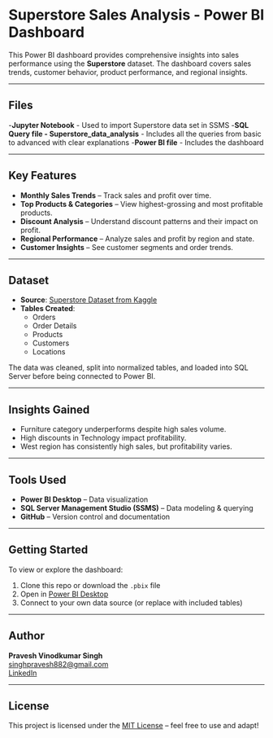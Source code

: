 # Superstore Sales Analysis - Power BI Dashboard

This Power BI dashboard provides comprehensive insights into sales performance using the **Superstore** dataset. The dashboard covers sales trends, customer behavior, product performance, and regional insights.

---
## Files
-**Jupyter Notebook** - Used to import Superstore data set in SSMS
-**SQL Query file - Superstore_data_analysis** - Includes all the queries from basic to advanced with clear explanations
-**Power BI file** - Includes the dashboard

---
## Key Features

- **Monthly Sales Trends** – Track sales and profit over time.
- **Top Products & Categories** – View highest-grossing and most profitable products.
- **Discount Analysis** – Understand discount patterns and their impact on profit.
- **Regional Performance** – Analyze sales and profit by region and state.
- **Customer Insights** – See customer segments and order trends.

---

## Dataset

- **Source**: [Superstore Dataset from Kaggle](https://www.kaggle.com/datasets/vivek468/superstore-dataset-final)
- **Tables Created**:
  - Orders
  - Order Details
  - Products
  - Customers
  - Locations

The data was cleaned, split into normalized tables, and loaded into SQL Server before being connected to Power BI.

---

## Insights Gained

- Furniture category underperforms despite high sales volume.
- High discounts in Technology impact profitability.
- West region has consistently high sales, but profitability varies.

---

## Tools Used

- **Power BI Desktop** – Data visualization
- **SQL Server Management Studio (SSMS)** – Data modeling & querying
- **GitHub** – Version control and documentation

---

## Getting Started

To view or explore the dashboard:

1. Clone this repo or download the `.pbix` file
2. Open in [Power BI Desktop](https://powerbi.microsoft.com/desktop/)
3. Connect to your own data source (or replace with included tables)

---

## Author

**Pravesh Vinodkumar Singh**  
singhpravesh882@gmail.com  
[LinkedIn](https://www.linkedin.com/in/pravesh-singh-b4193b23/)

---

## License

This project is licensed under the [MIT License](LICENSE) – feel free to use and adapt!

